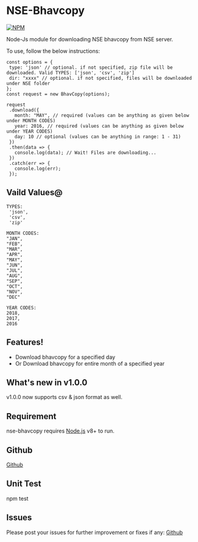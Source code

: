# NSE-Bhavcopy

[![NPM](https://nodei.co/npm/nse-bhavcopy.png??downloads=true&downloadRank=true&stars=true)](https://nodei.co/npm/nse-bhavcopy/)

Node-Js module for downloading NSE bhavcopy from NSE server.

To use, follow the below instructions:

```
const options = {
 type: 'json' // optional. if not specified, zip file will be downloaded. Valid TYPES: ['json', 'csv', 'zip']
 dir: "xxxx" // optional. if not specified, files will be downloaded under NSE folder
};
const request = new BhavCopy(options);

request
 .download({
   month: "MAY", // required (values can be anything as given below under MONTH CODES)
   year: 2016, // required (values can be anything as given below under YEAR CODES)
   day: 10 // optional (values can be anything in range: 1 - 31)
 })
 .then(data => {
   console.log(data); // Wait! Files are downloading...
 })
 .catch(err => {
   console.log(err);
 });
```

## Vaild Values@

```
TYPES:
 'json',
 'csv',
 'zip'

MONTH CODES:
"JAN",
"FEB",
"MAR",
"APR",
"MAY",
"JUN",
"JUL",
"AUG",
"SEP",
"OCT",
"NOV",
"DEC"

YEAR CODES:
2018,
2017,
2016
```

## Features!

- Download bhavcopy for a specified day
- Or Download bhavcopy for entire month of a specified year

## What's new in v1.0.0

v1.0.0 now supports csv & json format as well.

## Requirement

nse-bhavcopy requires [Node.js](https://nodejs.org/) v8+ to run.

## Github

[Github](https://github.com/techyaura/nse-bhavcopy)

## Unit Test

npm test

## Issues

Please post your issues for further improvement or fixes if any:
[Github](https://github.com/techyaura/nse-bhavcopy/issues/new)
